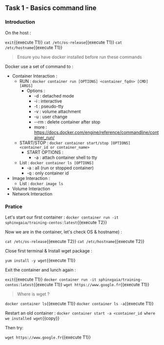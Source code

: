 ## Task 1 - Basics command line

### Introduction

On the host :

`exit`{{execute T1}}
`cat /etc/os-release`{{execute T1}}
`cat /etc/hostname`{{execute T1}}


> Ensure you have docker installed before run these commands

Docker use a set of command to :
- Container Interaction :
  - RUN : `docker container run [OPTIONS] <container_fqdn> [CMD] [ARGS]`
    - Options :
      - -d : detached mode
      - -i : interactive
      - -t : pseudo-tty
      - -v : volume attachment
      - -u : user change
      - --rm : delete container after stop
      - more : https://docs.docker.com/engine/reference/commandline/container_run/
  - START/STOP : `docker container start/stop [OPTIONS] <container_id or container_name>`
    - START OPTIONS :
      - -a : attach container shell to tty
  - List : `docker container ls [OPTIONS]`
    - -a : all (run or stopped container)
    - -q : only container id
- Image Interaction :
  - List : `docker image ls`
- Volume Interaction
- Network Interaction 

### Pratice

Let's start our first container :
`docker container run -it sphinxgaia/training-centos:latest`{{execute T2}}

Now we are in the container, let's check OS & hostname) :

`cat /etc/os-release`{{execute T2}}
`cat /etc/hostname`{{execute T2}}

Close first terminal & Install wget package :

`yum install -y wget`{{execute T1}}

Exit the container and lunch again :

`exit`{{execute T1}}
`docker container run -it sphinxgaia/training-centos:latest`{{execute T1}}
`wget https://www.google.fr`{{execute T1}}

> Where is wget ?

`docker container ls`{{execute T1}}
`docker container ls -a`{{execute T1}}

Restart an old container :
`docker container start -a <container_id where we installed wget`{{copy}}

Then try:

`wget https://www.google.fr`{{execute T1}}